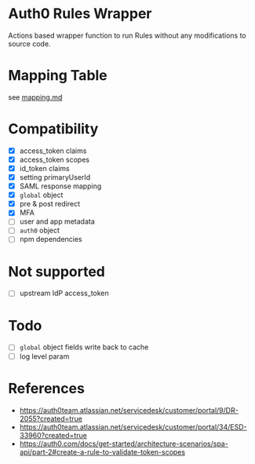 # Auth0 Rules Wrapper

Actions based wrapper function to run Rules without any modifications to source code.

# Mapping Table
see [mapping.md](mapping.md)

# Compatibility
* [x] access_token claims
* [x] access_token scopes
* [x] id_token claims
* [x] setting primaryUserId
* [x] SAML response mapping
* [x] `global` object
* [x] pre & post redirect 
* [x] MFA
* [ ] user and app metadata
* [ ] `auth0` object
* [ ] npm dependencies

# Not supported 
* [ ] upstream IdP access_token

# Todo
* [ ] `global` object fields write back to cache
* [ ] log level param

# References
* https://auth0team.atlassian.net/servicedesk/customer/portal/9/DR-2055?created=true
* https://auth0team.atlassian.net/servicedesk/customer/portal/34/ESD-33960?created=true
* https://auth0.com/docs/get-started/architecture-scenarios/spa-api/part-2#create-a-rule-to-validate-token-scopes